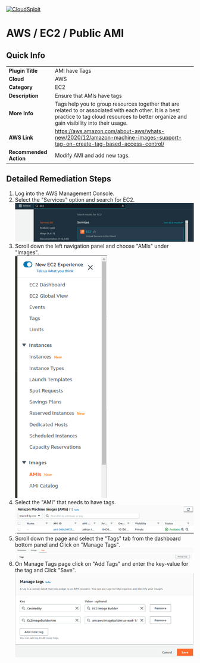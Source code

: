 [![CloudSploit](https://cloudsploit.com/img/logo-new-big-text-100.png "CloudSploit")](https://cloudsploit.com)

# AWS / EC2 / Public AMI

## Quick Info

| | |
|-|-|
| **Plugin Title** | AMI have Tags |
| **Cloud** | AWS |
| **Category** | EC2 |
| **Description** | Ensure that AMIs have tags |
| **More Info** |Tags help you to group resources together that are related to or associated with each other. It is a best practice to tag cloud resources to better organize and gain visibility into their usage. |
| **AWS Link** | https://aws.amazon.com/about-aws/whats-new/2020/12/amazon-machine-images-support-tag-on-create-tag-based-access-control/ |
| **Recommended Action** | Modify AMI and add new tags. |

## Detailed Remediation Steps
1. Log into the AWS Management Console.
2. Select the "Services" option and search for EC2. </br> <img src="/resources/aws/ec2/ami-has-tags/step2.png"/>
3. Scroll down the left navigation panel and choose "AMIs" under "Images".</br> <img src="/resources/aws/ec2/ami-has-tags/step3.png"/>
4. Select the "AMI" that needs to have tags. </br> <img src="/resources/aws/ec2/ami-has-tags/step4.png"/>
5. Scroll down the page and select the "Tags" tab from the dashboard bottom panel and Click on "Manage Tags".</br> <img src="/resources/aws/ec2/ami-has-tags/step5.png"/>
6. On Manage Tags page click on "Add Tags" and enter the key-value for the tag and Click "Save".</br><img src="/resources/aws/ec2/ami-has-tags/step6.png"/>
